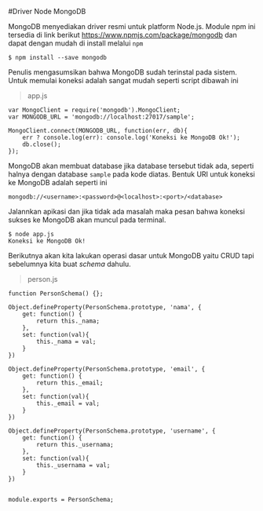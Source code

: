 #Driver Node MongoDB

MongoDB menyediakan driver resmi untuk platform Node.js. Module npm ini tersedia di link berikut https://www.npmjs.com/package/mongodb dan dapat dengan mudah di install melalui `npm`


    $ npm install --save mongodb


Penulis mengasumsikan bahwa MongoDB sudah terinstal pada sistem. Untuk memulai koneksi adalah sangat mudah seperti script dibawah ini

> app.js

```
var MongoClient = require('mongodb').MongoClient; 
var MONGODB_URL = 'mongodb://localhost:27017/sample';

MongoClient.connect(MONGODB_URL, function(err, db){
    err ? console.log(err): console.log('Koneksi ke MongoDB Ok!');
    db.close();
});

```


MongoDB akan membuat database jika database tersebut tidak ada, seperti halnya dengan database `sample` pada kode diatas. Bentuk URI untuk koneksi ke MongoDB adalah seperti ini


```
mongodb://<username>:<password>@<localhost>:<port>/<database>
```


Jalannkan apikasi dan jika tidak ada masalah maka pesan bahwa koneksi sukses ke MongoDB akan muncul pada terminal.

    $ node app.js
    Koneksi ke MongoDB Ok!


Berikutnya akan kita lakukan operasi dasar untuk MongoDB yaitu CRUD tapi sebelumnya kita buat *schema*  dahulu.

> person.js

```
function PersonSchema() {};

Object.defineProperty(PersonSchema.prototype, 'nama', {
    get: function() {
        return this._nama;
    },
    set: function(val){
        this._nama = val;
    }
})

Object.defineProperty(PersonSchema.prototype, 'email', {
    get: function() {
        return this._email;
    },
    set: function(val){
        this._email = val;
    }
})

Object.defineProperty(PersonSchema.prototype, 'username', {
    get: function() {
        return this._usernama;
    },
    set: function(val){
        this._usernama = val;
    }
})


module.exports = PersonSchema;

```


